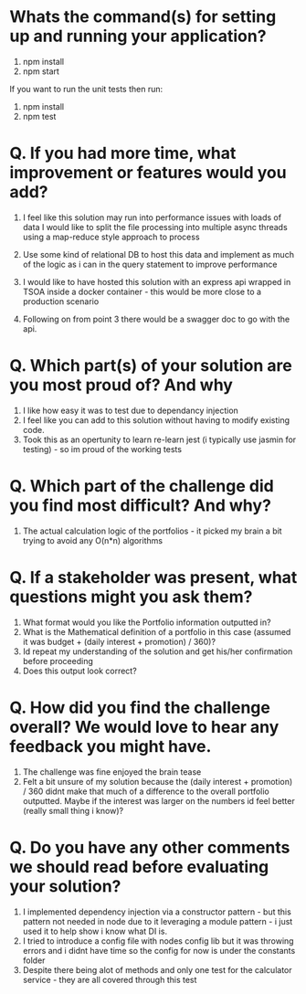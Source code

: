 # Whats the command(s) for setting up and running your application?

1. npm install
2. npm start

If you want to run the unit tests then run:

1. npm install
2. npm test

# Q. If you had more time, what improvement or features would you add?

1. I feel like this solution may run into performance issues with loads of data
   I would like to split the file processing into multiple async threads using a map-reduce style approach to process

2. Use some kind of relational DB to host this data and implement as much of the logic as i can in the query statement to improve performance

3. I would like to have hosted this solution with an express api wrapped in TSOA inside a docker container - this would be more close to a production scenario

4. Following on from point 3 there would be a swagger doc to go with the api.

# Q. Which part(s) of your solution are you most proud of? And why

1. I like how easy it was to test due to dependancy injection
2. I feel like you can add to this solution without having to modify existing code.
3. Took this as an opertunity to learn re-learn jest (i typically use jasmin for testing) - so im proud of the working tests

# Q. Which part of the challenge did you find most difficult? And why?

1. The actual calculation logic of the portfolios - it picked my brain a bit trying to avoid any O(n\*n) algorithms

# Q. If a stakeholder was present, what questions might you ask them?

1. What format would you like the Portfolio information outputted in?
2. What is the Mathematical definition of a portfolio in this case (assumed it was budget + (daily interest + promotion) / 360)?
3. Id repeat my understanding of the solution and get his/her confirmation before proceeding
4. Does this output look correct?

# Q. How did you find the challenge overall? We would love to hear any feedback you might have.

1. The challenge was fine enjoyed the brain tease
2. Felt a bit unsure of my solution because the (daily interest + promotion) / 360 didnt make that much of a difference to the overall portfolio outputted.
   Maybe if the interest was larger on the numbers id feel better (really small thing i know)?

# Q. Do you have any other comments we should read before evaluating your solution?

1. I implemented dependency injection via a constructor pattern - but this pattern not needed in node due to it leveraging a module pattern - i just used it to help show i know what DI is.
2. I tried to introduce a config file with nodes config lib but it was throwing errors and i didnt have time so the config for now is under the constants folder
3. Despite there being alot of methods and only one test for the calculator service - they are all covered through this test
